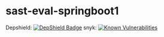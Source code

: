# sast-eval-springboot1

Depshield: [![DepShield Badge](https://depshield.sonatype.org/badges/jozseftiborcz/sast-eval-springboot1/depshield.svg)](https://depshield.github.io)
snyk: [![Known Vulnerabilities](https://snyk.io/test/github/jozseftiborcz/sast-eval-springboot1/badge.svg)](https://snyk.io/test/github/jozseftiborcz/sast-eval-springboot1)
